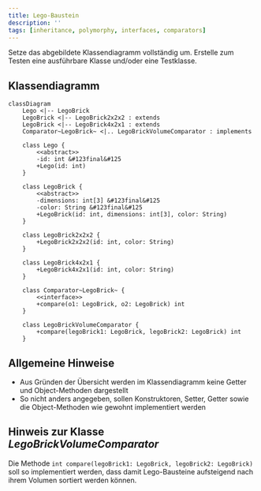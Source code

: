 ```yaml
---
title: Lego-Baustein
description: ''
tags: [inheritance, polymorphy, interfaces, comparators]
---
```


Setze das abgebildete Klassendiagramm vollständig um. Erstelle zum Testen eine
ausführbare Klasse und/oder eine Testklasse.

## Klassendiagramm

```mermaid
classDiagram
    Lego <|-- LegoBrick
    LegoBrick <|-- LegoBrick2x2x2 : extends
    LegoBrick <|-- LegoBrick4x2x1 : extends
    Comparator~LegoBrick~ <|.. LegoBrickVolumeComparator : implements

    class Lego {
        <<abstract>>
        -id: int &#123final&#125
        +Lego(id: int)
    }

    class LegoBrick {
        <<abstract>>
        -dimensions: int[3] &#123final&#125
        -color: String &#123final&#125
        +LegoBrick(id: int, dimensions: int[3], color: String)
    }

    class LegoBrick2x2x2 {
        +LegoBrick2x2x2(id: int, color: String)
    }

    class LegoBrick4x2x1 {
        +LegoBrick4x2x1(id: int, color: String)
    }

    class Comparator~LegoBrick~ {
        <<interface>>
        +compare(o1: LegoBrick, o2: LegoBrick) int
    }

    class LegoBrickVolumeComparator {
        +compare(legoBrick1: LegoBrick, legoBrick2: LegoBrick) int
    }
```

## Allgemeine Hinweise

- Aus Gründen der Übersicht werden im Klassendiagramm keine Getter und
  Object-Methoden dargestellt
- So nicht anders angegeben, sollen Konstruktoren, Setter, Getter sowie die
  Object-Methoden wie gewohnt implementiert werden

## Hinweis zur Klasse _LegoBrickVolumeComparator_

Die Methode `int compare(legoBrick1: LegoBrick, legoBrick2: LegoBrick)` soll so
implementiert werden, dass damit Lego-Bausteine aufsteigend nach ihrem Volumen
sortiert werden können.
